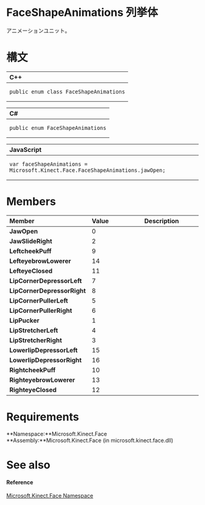 FaceShapeAnimations 列挙体  
===============================  

アニメーションユニット。
<span id="syntaxSection"></span>

構文
======  

<table>
<colgroup>
<col width="100%" />
</colgroup>
<thead>
<tr class="header">
<th align="left">C++</th>
</tr>
</thead>
<tbody>
<tr class="odd">
<td align="left"><pre><code>public enum class FaceShapeAnimations</code></pre></td>
</tr>
</tbody>
</table>

<table>
<colgroup>
<col width="100%" />
</colgroup>
<thead>
<tr class="header">
<th align="left">C#</th>
</tr>
</thead>
<tbody>
<tr class="odd">
<td align="left"><pre><code>public enum FaceShapeAnimations</code></pre></td>
</tr>
</tbody>
</table>

<table>
<colgroup>
<col width="100%" />
</colgroup>
<thead>
<tr class="header">
<th align="left">JavaScript</th>
</tr>
</thead>
<tbody>
<tr class="odd">
<td align="left"><pre><code>var faceShapeAnimations = Microsoft.Kinect.Face.FaceShapeAnimations.jawOpen;</code></pre></td>
</tr>
</tbody>
</table>

<span id="ID4EUC"></span>

Members  
=======  

<table>
<colgroup>
<col width="33%" />
<col width="33%" />
<col width="33%" />
</colgroup>
<thead>
<tr class="header">
<th align="left">Member</th>
<th align="left">Value</th>
<th align="left">Description</th>
</tr>
</thead>
<tbody>
<tr class="odd">
<td align="left"><strong>JawOpen</strong></td>
<td align="left">0</td>
<td align="left"></td>
</tr>
<tr class="even">
<td align="left"><strong>JawSlideRight</strong></td>
<td align="left">2</td>
<td align="left"></td>
</tr>
<tr class="odd">
<td align="left"><strong>LeftcheekPuff</strong></td>
<td align="left">9</td>
<td align="left"></td>
</tr>
<tr class="even">
<td align="left"><strong>LefteyebrowLowerer</strong></td>
<td align="left">14</td>
<td align="left"></td>
</tr>
<tr class="odd">
<td align="left"><strong>LefteyeClosed</strong></td>
<td align="left">11</td>
<td align="left"></td>
</tr>
<tr class="even">
<td align="left"><strong>LipCornerDepressorLeft</strong></td>
<td align="left">7</td>
<td align="left"></td>
</tr>
<tr class="odd">
<td align="left"><strong>LipCornerDepressorRight</strong></td>
<td align="left">8</td>
<td align="left"></td>
</tr>
<tr class="even">
<td align="left"><strong>LipCornerPullerLeft</strong></td>
<td align="left">5</td>
<td align="left"></td>
</tr>
<tr class="odd">
<td align="left"><strong>LipCornerPullerRight</strong></td>
<td align="left">6</td>
<td align="left"></td>
</tr>
<tr class="even">
<td align="left"><strong>LipPucker</strong></td>
<td align="left">1</td>
<td align="left"></td>
</tr>
<tr class="odd">
<td align="left"><strong>LipStretcherLeft</strong></td>
<td align="left">4</td>
<td align="left"></td>
</tr>
<tr class="even">
<td align="left"><strong>LipStretcherRight</strong></td>
<td align="left">3</td>
<td align="left"></td>
</tr>
<tr class="odd">
<td align="left"><strong>LowerlipDepressorLeft</strong></td>
<td align="left">15</td>
<td align="left"></td>
</tr>
<tr class="even">
<td align="left"><strong>LowerlipDepressorRight</strong></td>
<td align="left">16</td>
<td align="left"></td>
</tr>
<tr class="odd">
<td align="left"><strong>RightcheekPuff</strong></td>
<td align="left">10</td>
<td align="left"></td>
</tr>
<tr class="even">
<td align="left"><strong>RighteyebrowLowerer</strong></td>
<td align="left">13</td>
<td align="left"></td>
</tr>
<tr class="odd">
<td align="left"><strong>RighteyeClosed</strong></td>
<td align="left">12</td>
<td align="left"></td>
</tr>
</tbody>
</table>

<span id="requirements"></span>

Requirements  
============  

**Namespace:**Microsoft.Kinect.Face  
**Assembly:**Microsoft.Kinect.Face (in microsoft.kinect.face.dll)  

<span id="ID4E2C"></span>

See also  
========  

<span id="ID4E4C"></span>
#### Reference  

[Microsoft.Kinect.Face Namespace](../Kinect.Face.md)  



<!--Please do not edit the data in the comment block below.-->
<!--
TOCTitle : FaceShapeAnimations Enumeration
RLTitle : FaceShapeAnimations Enumeration
KeywordK : FaceShapeAnimations enumeration
KeywordK : Microsoft.Kinect.Face.FaceShapeAnimations enumeration
HelpPriority : 2
KeywordF : Microsoft.Kinect.Face.FaceShapeAnimations
KeywordF : FaceShapeAnimations
KeywordF : Microsoft.Kinect.Face.FaceShapeAnimations
KeywordA : T:Microsoft.Kinect.Face.FaceShapeAnimations
AssetID : T:Microsoft.Kinect.Face.FaceShapeAnimations
Locale : en-us
CommunityContent : 1
APIType : Managed
APILocation : microsoft.kinect.face.dll
APIName : Microsoft.Kinect.Face.FaceShapeAnimations
TargetOS : Windows
TopicType : kbSyntax
DevLang : VB
DevLang : CSharp
DevLang : JavaScript
DevLang : C++
DocSet : K4Wv2
ProjType : K4Wv2Proj
Technology : Kinect for Windows
Product : Kinect for Windows SDK v2
productversion : 20
-->

